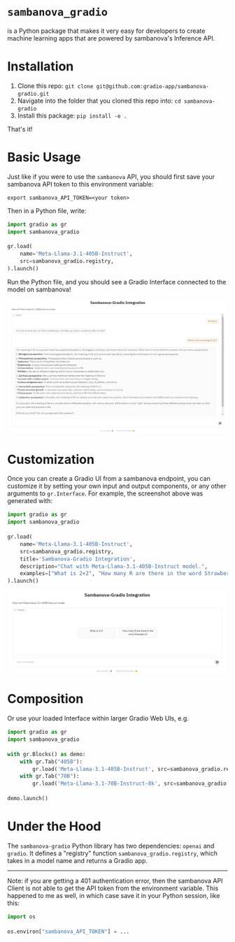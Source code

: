 # `sambanova_gradio`

is a Python package that makes it very easy for developers to create machine learning apps that are powered by sambanova's Inference API.

# Installation

1. Clone this repo: `git clone git@github.com:gradio-app/sambanova-gradio.git`
2. Navigate into the folder that you cloned this repo into: `cd sambanova-gradio`
3. Install this package: `pip install -e .`

<!-- ```bash
pip install sambanova-gradio
``` -->

That's it! 

# Basic Usage

Just like if you were to use the `sambanova` API, you should first save your sambanova API token to this environment variable:

```
export sambanova_API_TOKEN=<your token>
```

Then in a Python file, write:

```python
import gradio as gr
import sambanova_gradio

gr.load(
    name='Meta-Llama-3.1-405B-Instruct',
    src=sambanova_gradio.registry,
).launch()
```

Run the Python file, and you should see a Gradio Interface connected to the model on sambanova!

![alt text](chatinterface.png)

# Customization 

Once you can create a Gradio UI from a sambanova endpoint, you can customize it by setting your own input and output components, or any other arguments to `gr.Interface`. For example, the screenshot above was generated with:

```py
import gradio as gr
import sambanova_gradio

gr.load(
    name='Meta-Llama-3.1-405B-Instruct',
    src=sambanova_gradio.registry,
    title='Sambanova-Gradio Integration',
    description="Chat with Meta-Llama-3.1-405B-Instruct model.",
    examples=["What is 2+2", "How many R are there in the word Strawberry?"]
).launch()
```
![alt text](chatinterface_with_examples.png)

# Composition

Or use your loaded Interface within larger Gradio Web UIs, e.g.

```python
import gradio as gr
import sambanova_gradio

with gr.Blocks() as demo:
    with gr.Tab("405B"):
        gr.load('Meta-Llama-3.1-405B-Instruct', src=sambanova_gradio.registry)
    with gr.Tab("70B"):
        gr.load('Meta-Llama-3.1-70B-Instruct-8k', src=sambanova_gradio.registry)

demo.launch()
```

# Under the Hood

The `sambanova-gradio` Python library has two dependencies: `openai` and `gradio`. It defines a "registry" function `sambanova_gradio.registry`, which takes in a model name and returns a Gradio app.

-------

Note: if you are getting a 401 authentication error, then the sambanova API Client is not able to get the API token from the environment variable. This happened to me as well, in which case save it in your Python session, like this:

```py
import os

os.environ["sambanova_API_TOKEN"] = ...
```
